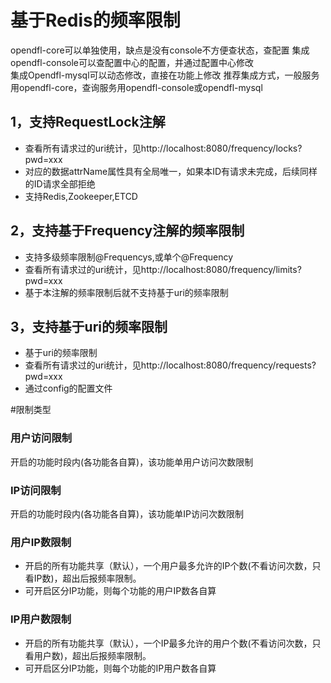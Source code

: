 # 基于Redis的频率限制
 opendfl-core可以单独使用，缺点是没有console不方便查状态，查配置
 集成opendfl-console可以查配置中心的配置，并通过配置中心修改  
 集成Opendfl-mysql可以动态修改，直接在功能上修改
 推荐集成方式，一般服务用opendfl-core，查询服务用opendfl-console或opendfl-mysql
## 1，支持RequestLock注解
* 查看所有请求过的uri统计，见http://localhost:8080/frequency/locks?pwd=xxx
* 对应的数据attrName属性具有全局唯一，如果本ID有请求未完成，后续同样的ID请求全部拒绝
* 支持Redis,Zookeeper,ETCD
## 2，支持基于Frequency注解的频率限制
* 支持多级频率限制@Frequencys,或单个@Frequency
* 查看所有请求过的uri统计，见http://localhost:8080/frequency/limits?pwd=xxx
* 基于本注解的频率限制后就不支持基于uri的频率限制
## 3，支持基于uri的频率限制
* 基于uri的频率限制
* 查看所有请求过的uri统计，见http://localhost:8080/frequency/requests?pwd=xxx
* 通过config的配置文件

#限制类型
### 用户访问限制
开启的功能时段内(各功能各自算)，该功能单用户访问次数限制
### IP访问限制
开启的功能时段内(各功能各自算)，该功能单IP访问次数限制
### 用户IP数限制
* 开启的所有功能共享（默认），一个用户最多允许的IP个数(不看访问次数，只看IP数)，超出后报频率限制。
* 可开启区分IP功能，则每个功能的用户IP数各自算
### IP用户数限制
* 开启的所有功能共享（默认），一个IP最多允许的用户个数(不看访问次数，只看用户数)，超出后报频率限制。
* 可开启区分IP功能，则每个功能的IP用户数各自算